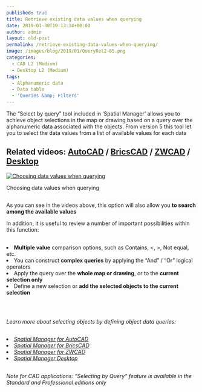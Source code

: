 ```yaml
---
published: true
title: Retrieve existing data values when querying
date: 2019-01-30T10:13:14+00:00
author: admin
layout: old-post
permalink: /retrieve-existing-data-values-when-querying/
image: /images/blog/2019/01/QueryRet2-85.png
categories:
  - CAD L2 (Medium)
  - Desktop L2 (Medium)
tags:
  - Alphanumeric data
  - Data table
  - 'Queries &amp; Filters'
---
```

<p>
  The &#8220;Select by query&#8221; tool included in &#8216;Spatial Manager&#8217; allows you to achieve object selections in the map or drawing based on a query over the alphanumeric data associated with the objects. From version 5 this tool let you to select the data values from a list of available values for each data
</p>

<p>
  <!--more-->
</p>

<h2>
  Related videos: <a href="https://youtu.be/FN7yJtHDiBo?rel=0" target="_blank" rel="nofollow"><span><span>AutoCAD</span></span></a> / <a href="https://youtu.be/TTtlug9Ckec?rel=0" target="_blank" rel="nofollow"><span><span>BricsCAD</span></span></a> / <a href="https://youtu.be/liruRM98B7E?rel=0" target="_blank" rel="nofollow"><span><span>ZWCAD</span></span></a> / <a href="https://youtu.be/cuMbNyf8J80?rel=0" target="_blank" rel="nofollow"><span><span>Desktop</span></span></a>
</h2>

<div>
  <a href="/images/blog/2019/01/SPM_ChooseValues_Query.png" target="_blank" rel="nofollow"><img src="/images/blog/2019/01/SPM_ChooseValues_Query.png" alt="Choosing data values when querying" width="746" height="452" srcset="/images/blog/2019/01/SPM_ChooseValues_Query.png 746w, /images/blog/2019/01/SPM_ChooseValues_Query-300x182.png 300w, /images/blog/2019/01/SPM_ChooseValues_Query-624x378.png 624w" sizes="(max-width: 746px) 100vw, 746px" /></a>
  
  <p>
    Choosing data values when querying
  </p>
</div>

<h2>
</h2>

<p>
  As you can see in the videos above, this option will also allow you <strong>to search among the available values</strong>
</p>

<p>
  In addition, it is useful to review a number of important possibilities within this function:
</p>

<h2>
</h2>

<li>
  <strong>Multiple value</strong> comparison options, such as Contains, <, >, Not equal, etc.
</li>
<li>
  You can construct <strong>complex queries</strong> by applying the &#8220;And&#8221; / &#8220;Or&#8221; logical operators
</li>
<li>
  Apply the query over the <strong>whole map or drawing</strong>, or to the <strong>current selection only</strong>
</li>
<li>
  Define a new selection or <strong>add the selected objects to the current selection</strong>
</li>

<h2>
</h2>

&nbsp;

_Learn more about selecting objects by defining object data queries:_

<h2>
</h2>

<li>
  <span><a href="http://wiki.spatialmanager.com/index.php/Spatial_Manager™_for_AutoCAD_-_FAQs:_Data_Structure_Management_(%22Standard%22_and_%22Professional%22_editions_only)#Can_I_define_a_selection_of_objects_based_on_the_values_of_their_data.3F" target="_blank" rel="nofollow"><span><em>Spatial Manager for AutoCAD</em></span></a></span>
</li>
<li>
  <span><span><a href="http://wiki.spatialmanager.com/index.php/Spatial_Manager%E2%84%A2_for_BricsCAD_-_FAQs:_Data_Structure_Management_(%22Standard%22_and_%22Professional%22_editions_only)#Can_I_define_a_selection_of_entities_based_on_the_values_of_their_data.3F" target="_blank" rel="nofollow"><span><em>Spatial Manager for BricsCAD</em></span></a></span></span>
</li>
<li>
  <span><span><a href="http://wiki.spatialmanager.com/index.php/Spatial_Manager%E2%84%A2_for_ZWCAD_-_FAQs:_Data_Structure_Management_(%22Standard%22_and_%22Professional%22_editions_only)#Can_I_define_a_selection_of_entities_based_on_the_values_of_their_data.3F" target="_blank" rel="nofollow"><span><em>Spatial Manager for ZWCAD</em></span></a></span></span>
</li>
<li>
  <a href="http://wiki.spatialmanager.com/index.php/Spatial_Manager_Desktop%E2%84%A2_-_FAQs:_Selecting_and_filtering#How_can_I_select_Features_of_a_Map.3F" target="_blank" rel="nofollow"><span><em>Spatial Manager Desktop</em></span></a>
</li>

## 

_Note for CAD applications: &#8220;Selecting by Query&#8221; feature is available in the Standard and Professional editions only_
